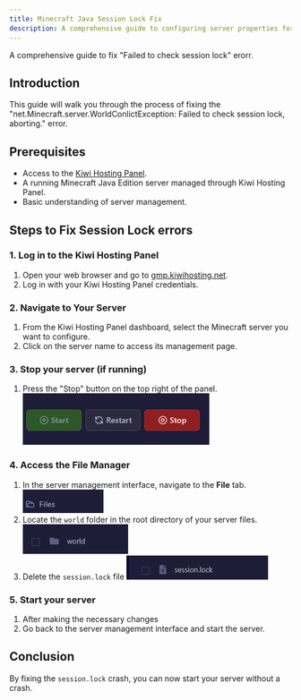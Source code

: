 ```yaml
---
title: Minecraft Java Session Lock Fix
description: A comprehensive guide to configuring server properties for Minecraft Java Edition using Kiwi Hosting Panel.
---
```


A comprehensive guide to fix "Failed to check session lock" erorr.

## Introduction

This guide will walk you through the process of fixing the "net.Minecraft.server.WorldConlictException: Failed to check session lock, aborting." error.

## Prerequisites

-   Access to the [Kiwi Hosting Panel](https://gmp.kiwihosting.net).
-   A running Minecraft Java Edition server managed through Kiwi Hosting Panel.
-   Basic understanding of server management.

## Steps to Fix Session Lock errors

### 1. Log in to the Kiwi Hosting Panel

1. Open your web browser and go to [gmp.kiwihosting.net](https://gmp.kiwihosting.net).
2. Log in with your Kiwi Hosting Panel credentials.

### 2. Navigate to Your Server

1. From the Kiwi Hosting Panel dashboard, select the Minecraft server you want to configure.
2. Click on the server name to access its management page.

### 3. Stop your server (if running)

1. Press the "Stop" button on the top right of the panel.
![Power](../../../../../../assets/errors/power.png)

### 4. Access the File Manager

1. In the server management interface, navigate to the **File** tab.
![files](../../../../../../assets/errors/files.png)
2. Locate the `world` folder in the root directory of your server files.
![worlds](../../../../../../assets/errors/worlds.png)
3. Delete the `session.lock` file
![alt text](../../../../../../assets/errors/sessionlock.png)
### 5. Start your server

1. After making the necessary changes
2. Go back to the server management interface and start the server.

## Conclusion

By fixing the `session.lock` crash, you can now start your server without a crash.

